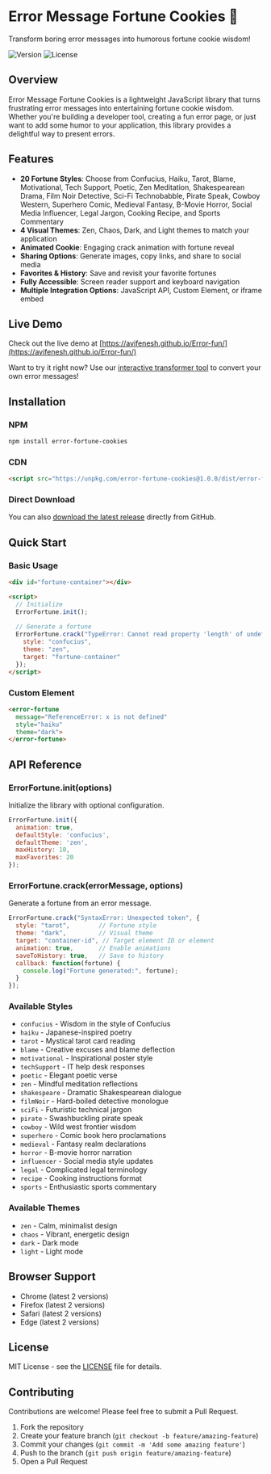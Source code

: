 # Error Message Fortune Cookies 🥠

Transform boring error messages into humorous fortune cookie wisdom!

![Version](https://img.shields.io/badge/version-1.0.0-blue.svg)
![License](https://img.shields.io/badge/license-MIT-green.svg)

## Overview

Error Message Fortune Cookies is a lightweight JavaScript library that turns frustrating error messages into entertaining fortune cookie wisdom. Whether you're building a developer tool, creating a fun error page, or just want to add some humor to your application, this library provides a delightful way to present errors.

## Features

- **20 Fortune Styles**: Choose from Confucius, Haiku, Tarot, Blame, Motivational, Tech Support, Poetic, Zen Meditation, Shakespearean Drama, Film Noir Detective, Sci-Fi Technobabble, Pirate Speak, Cowboy Western, Superhero Comic, Medieval Fantasy, B-Movie Horror, Social Media Influencer, Legal Jargon, Cooking Recipe, and Sports Commentary
- **4 Visual Themes**: Zen, Chaos, Dark, and Light themes to match your application
- **Animated Cookie**: Engaging crack animation with fortune reveal
- **Sharing Options**: Generate images, copy links, and share to social media
- **Favorites & History**: Save and revisit your favorite fortunes
- **Fully Accessible**: Screen reader support and keyboard navigation
- **Multiple Integration Options**: JavaScript API, Custom Element, or iframe embed

## Live Demo

Check out the live demo at [https://avifenesh.github.io/Error-fun/](https://avifenesh.github.io/Error-fun/)

Want to try it right now? Use our [interactive transformer tool](https://avifenesh.github.io/Error-fun/try.html) to convert your own error messages!

## Installation

### NPM
```bash
npm install error-fortune-cookies
```

### CDN
```html
<script src="https://unpkg.com/error-fortune-cookies@1.0.0/dist/error-fortune.min.js"></script>
```

### Direct Download
You can also [download the latest release](https://github.com/avifenesh/Error-fun/releases) directly from GitHub.

## Quick Start

### Basic Usage
```html
<div id="fortune-container"></div>

<script>
  // Initialize
  ErrorFortune.init();
  
  // Generate a fortune
  ErrorFortune.crack("TypeError: Cannot read property 'length' of undefined", {
    style: "confucius",
    theme: "zen",
    target: "fortune-container"
  });
</script>
```

### Custom Element
```html
<error-fortune 
  message="ReferenceError: x is not defined" 
  style="haiku" 
  theme="dark">
</error-fortune>
```

## API Reference

### ErrorFortune.init(options)
Initialize the library with optional configuration.

```javascript
ErrorFortune.init({
  animation: true,
  defaultStyle: 'confucius',
  defaultTheme: 'zen',
  maxHistory: 10,
  maxFavorites: 20
});
```

### ErrorFortune.crack(errorMessage, options)
Generate a fortune from an error message.

```javascript
ErrorFortune.crack("SyntaxError: Unexpected token", {
  style: "tarot",        // Fortune style
  theme: "dark",         // Visual theme
  target: "container-id", // Target element ID or element
  animation: true,       // Enable animations
  saveToHistory: true,   // Save to history
  callback: function(fortune) {
    console.log("Fortune generated:", fortune);
  }
});
```

### Available Styles
- `confucius` - Wisdom in the style of Confucius
- `haiku` - Japanese-inspired poetry
- `tarot` - Mystical tarot card reading
- `blame` - Creative excuses and blame deflection
- `motivational` - Inspirational poster style
- `techSupport` - IT help desk responses
- `poetic` - Elegant poetic verse
- `zen` - Mindful meditation reflections
- `shakespeare` - Dramatic Shakespearean dialogue
- `filmNoir` - Hard-boiled detective monologue
- `sciFi` - Futuristic technical jargon
- `pirate` - Swashbuckling pirate speak
- `cowboy` - Wild west frontier wisdom
- `superhero` - Comic book hero proclamations
- `medieval` - Fantasy realm declarations
- `horror` - B-movie horror narration
- `influencer` - Social media style updates
- `legal` - Complicated legal terminology
- `recipe` - Cooking instructions format
- `sports` - Enthusiastic sports commentary

### Available Themes
- `zen` - Calm, minimalist design
- `chaos` - Vibrant, energetic design
- `dark` - Dark mode
- `light` - Light mode

## Browser Support

- Chrome (latest 2 versions)
- Firefox (latest 2 versions)
- Safari (latest 2 versions)
- Edge (latest 2 versions)

## License

MIT License - see the [LICENSE](LICENSE) file for details.

## Contributing

Contributions are welcome! Please feel free to submit a Pull Request.

1. Fork the repository
2. Create your feature branch (`git checkout -b feature/amazing-feature`)
3. Commit your changes (`git commit -m 'Add some amazing feature'`)
4. Push to the branch (`git push origin feature/amazing-feature`)
5. Open a Pull Request